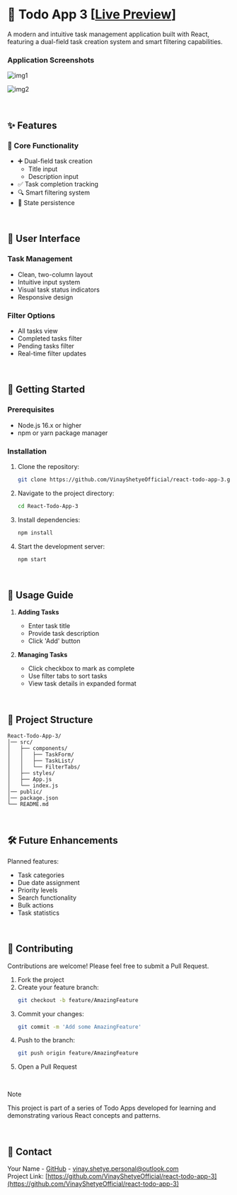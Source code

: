 # 📝 Todo App 3 [[Live Preview](https://todo-app-live3.netlify.app/)]

A modern and intuitive task management application built with React, featuring a dual-field task creation system and smart filtering capabilities.

### Application Screenshots

![img1](https://github.com/user-attachments/assets/6a880dfe-8390-45f1-a718-e6c763f6b666)

![img2](https://github.com/user-attachments/assets/8a7b34fc-4af8-4464-aad1-109e050b2479)

<br>

## ✨ Features

### 🎯 Core Functionality

- ➕ Dual-field task creation
  - Title input
  - Description input
- ✅ Task completion tracking
- 🔍 Smart filtering system
- 💾 State persistence

<br>

## 🎨 User Interface

### Task Management
- Clean, two-column layout
- Intuitive input system
- Visual task status indicators
- Responsive design

### Filter Options
- All tasks view
- Completed tasks filter
- Pending tasks filter
- Real-time filter updates

<br>

## 🚀 Getting Started

### Prerequisites

- Node.js 16.x or higher
- npm or yarn package manager

### Installation

1. Clone the repository:
   ```sh
   git clone https://github.com/VinayShetyeOfficial/react-todo-app-3.git
   ```
2. Navigate to the project directory:
   ```sh
   cd React-Todo-App-3
   ```
3. Install dependencies:
   ```sh
   npm install
   ```
4. Start the development server:
   ```sh
   npm start
   ```

<br>

## 📱 Usage Guide

1. **Adding Tasks**
   - Enter task title
   - Provide task description
   - Click 'Add' button

2. **Managing Tasks**
   - Click checkbox to mark as complete
   - Use filter tabs to sort tasks
   - View task details in expanded format

<br>

## 📁 Project Structure

```
React-Todo-App-3/
│── src/
│   ├── components/
│   │   ├── TaskForm/
│   │   ├── TaskList/
│   │   └── FilterTabs/
│   ├── styles/
│   ├── App.js
│   └── index.js
│── public/
│── package.json
└── README.md
```

<br>

## 🛠️ Future Enhancements

Planned features:

- Task categories
- Due date assignment
- Priority levels
- Search functionality
- Bulk actions
- Task statistics

<br>

## 🤝 Contributing

Contributions are welcome! Please feel free to submit a Pull Request.

1. Fork the project
2. Create your feature branch:
   ```sh
   git checkout -b feature/AmazingFeature
   ```
3. Commit your changes:
   ```sh
   git commit -m 'Add some AmazingFeature'
   ```
4. Push to the branch:
   ```sh
   git push origin feature/AmazingFeature
   ```
5. Open a Pull Request

<br>

> [!NOTE]  
> This project is part of a series of Todo Apps developed for learning and demonstrating various React concepts and patterns.

<br>

## 📧 Contact

Your Name - [GitHub](https://github.com/VinayShetyeOfficial) - vinay.shetye.personal@outlook.com <br>
Project Link: [https://github.com/VinayShetyeOfficial/react-todo-app-3](https://github.com/VinayShetyeOfficial/react-todo-app-3)
